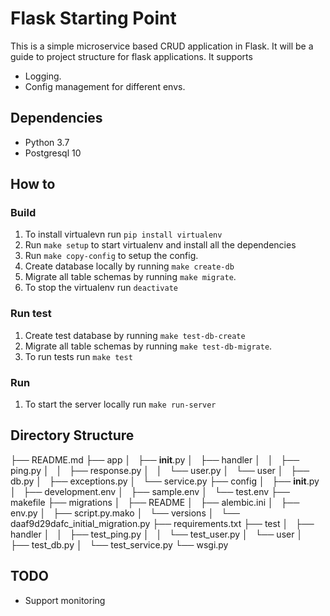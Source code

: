 # Flask Starting Point
This is a simple microservice based CRUD application in Flask. It will be a guide to project structure for flask applications.
It supports 
* Logging.
* Config management for different envs.

## Dependencies
* Python 3.7
* Postgresql 10

## How to
### Build 
1. To install virtualevn run `pip install virtualenv`
2. Run `make setup` to start virtualenv and install all the dependencies
3. Run `make copy-config` to setup the config.
4. Create database locally by running `make create-db`
5. Migrate all table schemas by running `make migrate`. 
6. To stop the virtualenv run `deactivate`

### Run test
1. Create test database by running `make test-db-create`
2. Migrate all table schemas by running `make test-db-migrate`. 
3. To run tests run `make test`

### Run
1. To start the server locally run `make run-server`

## Directory Structure
├── README.md
├── app
│   ├── __init__.py
│   ├── handler
│   │   ├── ping.py
│   │   ├── response.py
│   │   └── user.py
│   └── user
│       ├── db.py
│       ├── exceptions.py
│       └── service.py
├── config
│   ├── __init__.py
│   ├── development.env
│   ├── sample.env
│   └── test.env
├── makefile
├── migrations
│   ├── README
│   ├── alembic.ini
│   ├── env.py
│   ├── script.py.mako
│   └── versions
│       └── daaf9d29dafc_initial_migration.py
├── requirements.txt
├── test
│   ├── handler
│   │   ├── test_ping.py
│   │   └── test_user.py
│   └── user
│       ├── test_db.py
│       └── test_service.py
└── wsgi.py

## TODO
* Support monitoring
